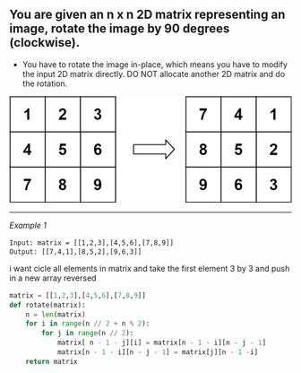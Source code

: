 ## You are given an n x n 2D matrix representing an image, rotate the image by 90 degrees (clockwise).

- You have to rotate the image in-place, which means you have to modify the input 2D matrix directly. DO NOT allocate another 2D matrix and do the rotation.

![img.png](img.png)

---
_Example 1_
```
Input: matrix = [[1,2,3],[4,5,6],[7,8,9]]
Output: [[7,4,1],[8,5,2],[9,6,3]]
```

i want cicle all elements in matrix and take the first element 3 by 3 and push
in a new array reversed 

```python
matrix = [[1,2,3],[4,5,6],[7,8,9]]
def rotate(matrix):
    n = len(matrix)
    for i in range(n // 2 + n % 2):
        for j in range(n // 2):
            matrix[ n - 1 - j][i] = matrix[n - 1 - i][n - j - 1]
            matrix[n - 1 - i][n - j - 1] = matrix[j][n - 1 -i]
    return matrix
```
